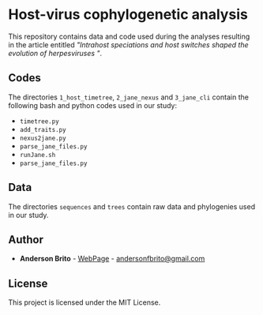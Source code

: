 # Host-virus cophylogenetic analysis

This repository contains data and code used during the analyses resulting in the article entitled *"Intrahost speciations and host switches shaped the evolution of herpesviruses
"*.


## Codes

The directories `1_host_timetree`, `2_jane_nexus` and `3_jane_cli` contain the following bash and python codes used in our study:

* `timetree.py`
* `add_traits.py`
* `nexus2jane.py`
* `parse_jane_files.py`
* `runJane.sh`
* `parse_jane_files.py`


## Data

The directories `sequences` and `trees` contain raw data and phylogenies used in our study.


## Author

* **Anderson Brito** - [WebPage](https://andersonbrito.github.io/) - andersonfbrito@gmail.com

## License

This project is licensed under the MIT License.

<!---
--->